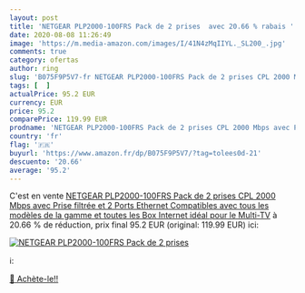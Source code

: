 ```yaml
---
layout: post
title: 'NETGEAR PLP2000-100FRS Pack de 2 prises  avec 20.66 % rabais '
date: 2020-08-08 11:26:49
image: 'https://m.media-amazon.com/images/I/41N4zMqIIYL._SL200_.jpg'
comments: true
category: ofertas
author: ring
slug: 'B075F9P5V7-fr NETGEAR PLP2000-100FRS Pack de 2 prises CPL 2000 Mbps avec...'
tags: [  ]
actualPrice: 95.2 EUR
currency: EUR
price: 95.2
comparePrice: 119.99 EUR
prodname: 'NETGEAR PLP2000-100FRS Pack de 2 prises CPL 2000 Mbps avec Prise filtrée et 2 Ports Ethernet  Compatibles avec tous les modèles de la gamme et toutes les Box Internet  idéal pour le Multi-TV'
country: 'fr'
flag: '🇫🇷'
buyurl: 'https://www.amazon.fr/dp/B075F9P5V7/?tag=tolees0d-21'
descuento: '20.66'
average: '95.2'
---
```


C'est en vente [NETGEAR PLP2000-100FRS Pack de 2 prises CPL 2000 Mbps avec Prise filtrée et 2 Ports Ethernet  Compatibles avec tous les modèles de la gamme et toutes les Box Internet  idéal pour le Multi-TV](https://www.amazon.fr/dp/B075F9P5V7/?tag=tolees0d-21)  à  20.66 % de réduction, prix final  95.2 EUR (original: 119.99 EUR) ici:

[![NETGEAR PLP2000-100FRS Pack de 2 prises ](https://m.media-amazon.com/images/I/41N4zMqIIYL._SL200_.jpg)](https://www.amazon.fr/dp/B075F9P5V7/?tag=tolees0d-21)

ℹ️:


[🛒 Achète-le!!](https://www.amazon.fr/dp/B075F9P5V7/?tag=tolees0d-21)
